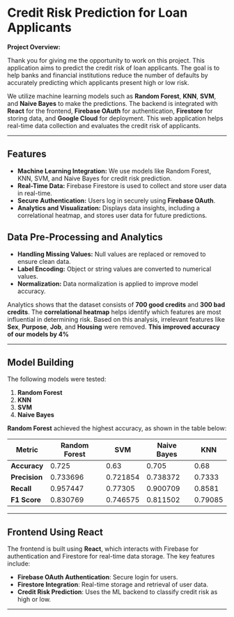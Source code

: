 # Credit Risk Prediction for Loan Applicants

**Project Overview:**

Thank you for giving me the opportunity to work on this project. This application aims to predict the credit risk of loan applicants. The goal is to help banks and financial institutions reduce the number of defaults by accurately predicting which applicants present high or low risk. 

We utilize machine learning models such as **Random Forest**, **KNN**, **SVM**, and **Naive Bayes** to make the predictions. The backend is integrated with **React** for the frontend, **Firebase OAuth** for authentication, **Firestore** for storing data, and **Google Cloud** for deployment. This web application helps real-time data collection and evaluates the credit risk of applicants.

---

## Features

- **Machine Learning Integration:** We use models like Random Forest, KNN, SVM, and Naive Bayes for credit risk prediction.
- **Real-Time Data:** Firebase Firestore is used to collect and store user data in real-time.
- **Secure Authentication:** Users log in securely using **Firebase OAuth**.
- **Analytics and Visualization:** Displays data insights, including a correlational heatmap, and stores user data for future predictions.


## Data Pre-Processing and Analytics

- **Handling Missing Values:** Null values are replaced or removed to ensure clean data.
- **Label Encoding:** Object or string values are converted to numerical values.
- **Normalization:** Data normalization is applied to improve model accuracy.
  
Analytics shows that the dataset consists of **700 good credits** and **300 bad credits**. The **correlational heatmap** helps identify which features are most influential in determining risk. Based on this analysis, irrelevant features like **Sex**, **Purpose**, **Job**, and **Housing** were removed. **This improved accuracy of our models by 4%**

---

## Model Building

The following models were tested:

1. **Random Forest**
2. **KNN**
3. **SVM**
4. **Naive Bayes**

**Random Forest** achieved the highest accuracy, as shown in the table below:

| Metric       | Random Forest | SVM     | Naive Bayes | KNN    |
|--------------|---------------|---------|-------------|--------|
| **Accuracy** | 0.725         | 0.63    | 0.705       | 0.68   |
| **Precision**| 0.733696      | 0.721854| 0.738372    | 0.7333 |
| **Recall**   | 0.957447      | 0.77305 | 0.900709    | 0.8581 |
| **F1 Score** | 0.830769      | 0.746575| 0.811502    | 0.79085|

---

## Frontend Using React

The frontend is built using **React**, which interacts with Firebase for authentication and Firestore for real-time data storage. The key features include:

- **Firebase OAuth Authentication**: Secure login for users.
- **Firestore Integration**: Real-time storage and retrieval of user data.
- **Credit Risk Prediction**: Uses the ML backend to classify credit risk as high or low.

---


